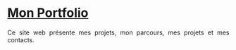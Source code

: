 # <a href="https://jeffast.github.io/" target="_blank">Mon Portfolio</a>
<p align="justify">Ce site web présente mes projets, mon parcours, mes projets et mes contacts.</p>

